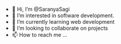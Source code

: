 - 👋 Hi, I’m @SaranyaSagi
- 👀 I’m interested in software development.
- 🌱 I’m currently learning web development
- 💞️ I’m looking to collaborate on projects
- 📫 How to reach me ...

<!---
SaranyaSagi/SaranyaSagi is a ✨ special ✨ repository because its `README.md` (this file) appears on your GitHub profile.
You can click the Preview link to take a look at your changes.
--->
